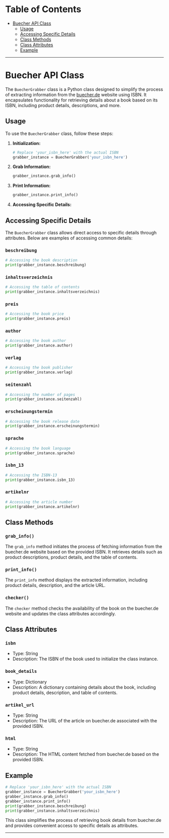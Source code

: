 # Table of Contents

- [Buecher API Class](#buecher-api-class)
  - [Usage](#usage)
  - [Accessing Specific Details](#accessing-specific-details)
  - [Class Methods](#class-methods)
  - [Class Attributes](#class-attributes)
  - [Example](#example)

---

# Buecher API Class

The `BuecherGrabber` class is a Python class designed to simplify the process of extracting information from the [buecher.de](https://www.buecher.de) website using ISBN. It encapsulates functionality for retrieving details about a book based on its ISBN, including product details, descriptions, and more.

## Usage

To use the `BuecherGrabber` class, follow these steps:

1. **Initialization:**
    ```python
    # Replace 'your_isbn_here' with the actual ISBN
    grabber_instance = BuecherGrabber('your_isbn_here')
    ```

2. **Grab Information:**
    ```python
    grabber_instance.grab_info()
    ```

3. **Print Information:**
    ```python
    grabber_instance.print_info()
    ```

4. **Accessing Specific Details:**
    
  
  ## Accessing Specific Details
  
  The `BuecherGrabber` class allows direct access to specific details through attributes. Below are examples of accessing common details:
  
  ### `beschreibung`
  
  ```python
  # Accessing the book description
  print(grabber_instance.beschreibung)
  ```
  
  ### `inhaltsverzeichnis`
  
  ```python
  # Accessing the table of contents
  print(grabber_instance.inhaltsverzeichnis)
  ```
  
  ### `preis`
  
  ```python
  # Accessing the book price
  print(grabber_instance.preis)
  ```
  
  ### `author`
  
  ```python
  # Accessing the book author
  print(grabber_instance.author)
  ```
  
  ### `verlag`
  
  ```python
  # Accessing the book publisher
  print(grabber_instance.verlag)
  ```
  
  ### `seitenzahl`
  
  ```python
  # Accessing the number of pages
  print(grabber_instance.seitenzahl)
  ```
  
  ### `erscheinungstermin`
  
  ```python
  # Accessing the book release date
  print(grabber_instance.erscheinungstermin)
  ```
  
  ### `sprache`
  
  ```python
  # Accessing the book language
  print(grabber_instance.sprache)
  ```
  
  ### `isbn_13`
  
  ```python
  # Accessing the ISBN-13
  print(grabber_instance.isbn_13)
  ```
  
  ### `artikelnr`
  
  ```python
  # Accessing the article number
  print(grabber_instance.artikelnr)
  ```

## Class Methods

### `grab_info()`

The `grab_info` method initiates the process of fetching information from the buecher.de website based on the provided ISBN. It retrieves details such as product descriptions, product details, and the table of contents.

### `print_info()`

The `print_info` method displays the extracted information, including product details, description, and the article URL.

### `checker()`

The `checker` method checks the availability of the book on the buecher.de website and updates the class attributes accordingly.

## Class Attributes

### `isbn`

- Type: String
- Description: The ISBN of the book used to initialize the class instance.

### `book_details`

- Type: Dictionary
- Description: A dictionary containing details about the book, including product details, description, and table of contents.

### `artikel_url`

- Type: String
- Description: The URL of the article on buecher.de associated with the provided ISBN.

### `html`

- Type: String
- Description: The HTML content fetched from buecher.de based on the provided ISBN.

## Example

```python
# Replace 'your_isbn_here' with the actual ISBN
grabber_instance = BuecherGrabber('your_isbn_here')
grabber_instance.grab_info()
grabber_instance.print_info()
print(grabber_instance.beschreibung)
print(grabber_instance.inhaltsverzeichnis)
```

This class simplifies the process of retrieving book details from buecher.de and provides convenient access to specific details as attributes.

---

